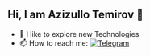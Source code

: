 

## Hi, I am Azizullo Temirov 👋

- 🌱 I like to explore new Technologies 
- 📫 How to reach me: [![Telegram](https://img.shields.io/badge/-Telegram-2CA5E0?style=flat-square&logo=telegram&logoColor=white)](https://t.me/azakapro)
